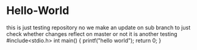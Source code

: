 # Hello-World
this is just testing repository
no we make an update on sub branch to just check whether changes reflect on master or not
it is another testing
#include<stdio.h>
int main()
{
printf("hello world");
return 0;
}
